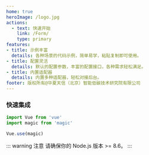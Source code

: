 ```yaml
---
home: true
heroImage: /logo.jpg
actions:
  - text: 快速开始
    link: /Form/
    type: primary
features:
- title: 示例丰富
  details: 各种场景的代码示例，简单易学，粘贴复制即可使用。
- title: 配置灵活
  details: 默认的配置参数，丰富的配置接口，各种需求轻松满足。
- title: 内置适配器
  details: 内置多种适配器，轻松对接后台。
footer: 版权所有@华夏天信（北京）智能低碳技术研究院有限公司
---
```


### 快速集成
```js
import Vue from 'vue'
import magic from 'magic'

Vue.use(magic)
```

::: warning 注意
请确保你的 Node.js 版本 >= 8.6。 
:::